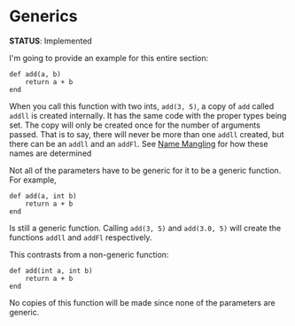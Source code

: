 # Generics
**STATUS**: Implemented

I'm going to provide an example for this entire section:

    def add(a, b)
        return a + b
    end

When you call this function with two ints, `add(3, 5)`, a copy of `add` called `addll` is created internally. It has the same code with the proper types being set. The copy will only be created once for the number of arguments passed. That is to say, there will never be more than one `addll` created, but there can be an `addll` and an `addFl`. See [Name Mangling](mangling.md) for how these names are determined 

Not all of the parameters have to be generic for it to be a generic function. For example, 

    def add(a, int b) 
        return a + b
    end 

Is still a generic function. Calling `add(3, 5)` and `add(3.0, 5)` will create the functions `addll` and `addFl` respectively.

This contrasts from a non-generic function: 

    def add(int a, int b) 
        return a + b
    end

No copies of this function will be made since none of the parameters are generic. 
